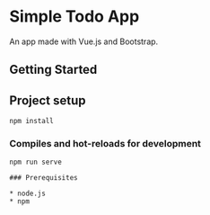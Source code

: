 # Simple Todo App

An app made with Vue.js and Bootstrap.

## Getting Started

## Project setup
```
npm install
```

### Compiles and hot-reloads for development
```
npm run serve

### Prerequisites

* node.js
* npm
